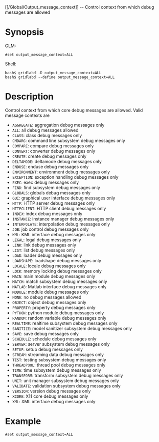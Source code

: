 [[/Global/Output_message_context]] -- Control context from which debug messages are allowed

# Synopsis

GLM:

~~~
#set output_message_context=ALL
~~~

Shell:

~~~
bash$ gridlabd -D output_message_context=ALL
bash$ gridlabd --define output_message_context=ALL
~~~

# Description

Control context from which core debug messages are allowed.  Valid message contexts are

 - `AGGREGATE`: aggregation debug messages only
 - `ALL`: all debug messages allowed
 - `CLASS`: class debug messages only
 - `CMDARG`: command line subsystem debug messages only
 - `COMPARE`: compare debug messages only
 - `CONVERT`: converter debug messages only
 - `CREATE`: create debug messages only
 - `DELTAMODE`: deltamode debug messages only
 - `ENDUSE`: enduse debug messages only
 - `ENVIRONMENT`: environment debug messages only
 - `EXCEPTION`: exception handling debug messages only
 - `EXEC`: exec debug messages only
 - `FIND`: find subsystem debug messages only
 - `GLOBALS`: globals debug messages only
 - `GUI`: graphical user interface debug messages only
 - `HTTP`: HTTP server debug messages only
 - `HTTPCLIENT`: HTTP client debug messages only
 - `INDEX`: index debug messages only
 - `INSTANCE`: instance manager debug messages only
 - `INTERPOLATE`: interpolation debug messages only
 - `JOB`: job control debug messages only
 - `KML`: KML interface debug messages only
 - `LEGAL`: legal debug messages only
 - `LINK`: link debug messages only
 - `LIST`: list debug messages only
 - `LOAD`: loader debug messages only
 - `LOADSHAPE`: loadshape debug messages only
 - `LOCALE`: locale debug messages only
 - `LOCK`: memory locking debug messages only
 - `MAIN`: main module debug messages only
 - `MATCH`: match subsystem debug messages only
 - `MATLAB`: Matlab interface debug messages only
 - `MODULE`: module debug messages only
 - `NONE`: no debug messages allowed
 - `OBJECT`: object debug messages only
 - `PROPERTY`: property debug messages only
 - `PYTHON`: python module debug messages only
 - `RANDOM`: random variable debug messages only
 - `REALTIME`: realtime subsystem debug messages only
 - `SANITIZE`: model sanitizer subsystem debug messages only
 - `SAVE`: save debug messages only
 - `SCHEDULE`: schedule debug messages only
 - `SERVER`: server subsystem debug messages only
 - `SETUP`: setup debug messages only
 - `STREAM`: streaming data debug messages only
 - `TEST`: testing subsystem debug messages only
 - `THREADPOOL`: thread pool debug messages only
 - `TIME`: time subsystem debug messages only
 - `TRANSFORM`: transform subsystem debug messages only
 - `UNIT`: unit manager subsystem debug messages only
 - `VALIDATE`: validation subsystem debug messages only
 - `VERSION`: version debug messages only
 - `XCORE`: X11 core debug messages only
 - `XML`: XML interface debug messages only

# Example

~~~
#set output_message_context=ALL
~~~
